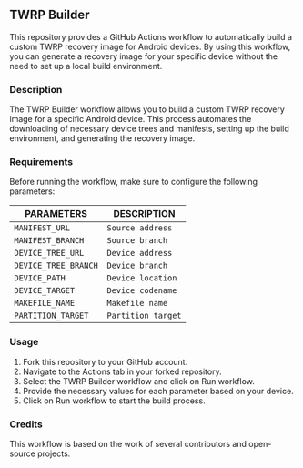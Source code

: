 ## TWRP Builder

This repository provides a GitHub Actions workflow to automatically build a custom TWRP recovery image for Android devices. By using this workflow, you can generate a recovery image for your specific device without the need to set up a local build environment.

### Description

The TWRP Builder workflow allows you to build a custom TWRP recovery image for a specific Android device. This process automates the downloading of necessary device trees and manifests, setting up the build environment, and generating the recovery image.

### Requirements

Before running the workflow, make sure to configure the following parameters:

| PARAMETERS           | DESCRIPTION
| -------------------- | ----------------
| `MANIFEST_URL`       | `Source address`
| `MANIFEST_BRANCH`    | `Source branch`
| `DEVICE_TREE_URL`    | `Device address`
| `DEVICE_TREE_BRANCH` | `Device branch`
| `DEVICE_PATH`        | `Device location`
| `DEVICE_TARGET`      | `Device codename`
| `MAKEFILE_NAME`      | `Makefile name`
| `PARTITION_TARGET`   | `Partition target`

### Usage

1. Fork this repository to your GitHub account.
2. Navigate to the Actions tab in your forked repository.
3. Select the TWRP Builder workflow and click on Run workflow.
4. Provide the necessary values for each parameter based on your device.
5. Click on Run workflow to start the build process.

### Credits

This workflow is based on the work of several contributors and open-source projects.
